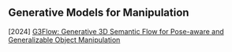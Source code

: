 ## Generative Models for Manipulation

[2024] [G3Flow: Generative 3D Semantic Flow for Pose-aware and Generalizable Object Manipulation](https://arxiv.org/abs/2411.18369)